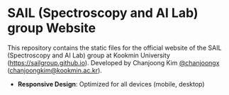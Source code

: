 # SAIL (Spectroscopy and AI Lab) group Website

This repository contains the static files for the official website of the SAIL (Spectroscopy and AI Lab) group at Kookmin University (https://sailgroup.github.io). Developed by Chanjoong Kim [@chanjoongx](https://github.com/chanjoongx) (chanjoongkim@kookmin.ac.kr).

- **Responsive Design**: Optimized for all devices (mobile, desktop)
